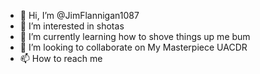 - 👋 Hi, I’m @JimFlannigan1087
- 👀 I’m interested in shotas
- 🌱 I’m currently learning how to shove things up me bum
- 💞️ I’m looking to collaborate on My Masterpiece UACDR
- 📫 How to reach me 

<!---
JimFlannigan1087/JimFlannigan1087 is a ✨ special ✨ repository because its `README.md` (this file) appears on your GitHub profile.
You can click the Preview link to take a look at your changes.
--->
